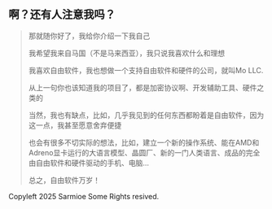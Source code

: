 ## 啊？还有人注意我吗？

>那就随你好了，我给你介绍一下我自己
>
>我希望我来自马国（不是马来西亚），我只说我喜欢什么和理想
>
>我喜欢自由软件，我也想做一个支持自由软件和硬件的公司，就叫Mo LLC.
>
>从上一句你也该知道我的项目了，都是加密协议啊、开发辅助工具、硬件之类的
>
>当然，我也有缺点，比如，几乎我见到的任何东西都盼着是自由软件，因为这一点，我甚至愿意舍弃便捷
>
>也会有很多不切实际的想法，比如，建立一个新的操作系统、能在AMD和Adreno显卡运行的大语言模型、晶圆厂、新的一门人类语言、成品的完全由自由软件和硬件驱动的手机、电脑...
>
>总之，自由软件万岁！

Copyleft 2025 Sarmioe Some Rights resived.
